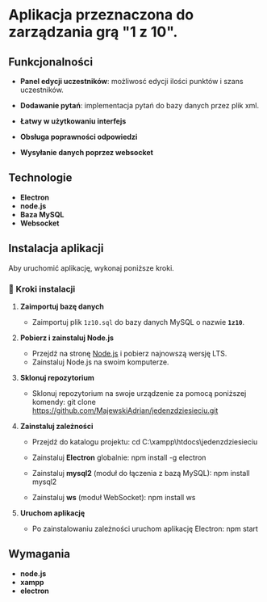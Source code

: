 # Aplikacja przeznaczona do zarządzania grą "1 z 10".

## Funkcjonalności

- **Panel edycji uczestników**:
możliwosć edycji ilości punktów i szans uczestników.

- **Dodawanie pytań**:
implementacja pytań do bazy danych przez plik xml.

- **Łatwy w użytkowaniu interfejs**

- **Obsługa poprawności odpowiedzi**

- **Wysyłanie danych poprzez websocket**

## Technologie

- **Electron**
- **node.js**
- **Baza MySQL**
- **Websocket**

## Instalacja aplikacji

Aby uruchomić aplikację, wykonaj poniższe kroki.

### 🔧 Kroki instalacji

1. **Zaimportuj bazę danych**
   - Zaimportuj plik `1z10.sql` do bazy danych MySQL o nazwie **`1z10`**.

2. **Pobierz i zainstaluj Node.js**
   - Przejdź na stronę [Node.js](https://nodejs.org/en) i pobierz najnowszą wersję LTS.
   - Zainstaluj Node.js na swoim komputerze.

3. **Sklonuj repozytorium**
   - Sklonuj repozytorium na swoje urządzenie za pomocą poniższej komendy:
     git clone https://github.com/MajewskiAdrian/jedenzdziesieciu.git

4. **Zainstaluj zależności**
   - Przejdź do katalogu projektu:
     cd C:\xampp\htdocs\jedenzdziesieciu
   
   - Zainstaluj **Electron** globalnie:
     npm install -g electron
   
   - Zainstaluj **mysql2** (moduł do łączenia z bazą MySQL):
     npm install mysql2

   - Zainstaluj **ws** (moduł WebSocket):
     npm install ws

5. **Uruchom aplikację**
   - Po zainstalowaniu zależności uruchom aplikację Electron:
     npm start

## Wymagania 

   - **node.js**
   - **xampp**
   - **electron**
